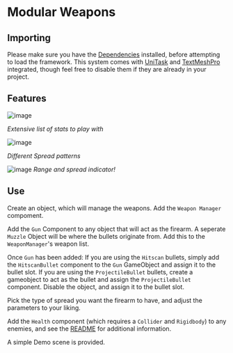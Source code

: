 # Modular Weapons

## Importing

Please make sure you have the [Dependencies](https://github.com/NathanThus/Modular-Weapons/blob/develop/DEPENDENCIES.md) installed, before attempting to load the framework. This system comes with [UniTask](https://github.com/Cysharp/UniTask) and [TextMeshPro](https://docs.unity3d.com/Manual/com.unity.textmeshpro.html) integrated, though feel free to disable them if they are already in your project.

## Features

![image](https://github.com/NathanThus/Modular-Weapons/assets/99728206/8250fbb3-be82-478c-ad61-5542e207b370)

_Extensive list of stats to play with_

![image](https://github.com/NathanThus/Modular-Weapons/assets/99728206/21a888a2-7ac7-48c6-9271-1758dcf45134)

_Different Spread patterns_

![image](https://github.com/NathanThus/Modular-Weapons/assets/99728206/7c5db9e1-78cf-4958-841c-a3359228fe45)
_Range and spread indicator!_

## Use
Create an object, which will manage the weapons. Add the `Weapon Manager` compoment.

Add the `Gun` Component to any object that will act as the firearm. A seperate `Muzzle` Object will be where the bullets originate from. Add this to the `WeaponManager`'s weapon list.

Once `Gun` has been added:
If you are using the `Hitscan` bullets, simply add the `HitscanBullet` component to the `Gun` GameObject and assign it to the bullet slot.
If you are using the `ProjectileBullet` bullets, create a gameobject to act as the bullet and assign the `ProjectileBullet` component. Disable the object, and assign it to the bullet slot.

Pick the type of spread you want the firearm to have, and adjust the parameters to your liking.

Add the `Health` component (which requires a `Collider` and `Rigidbody`) to any enemies, and see the [README](https://github.com/NathanThus/Modular-Weapons/tree/develop/Assets/Modular%20Weapon%20Framework/Scripts/Health) for additional information.

A simple Demo scene is provided.
